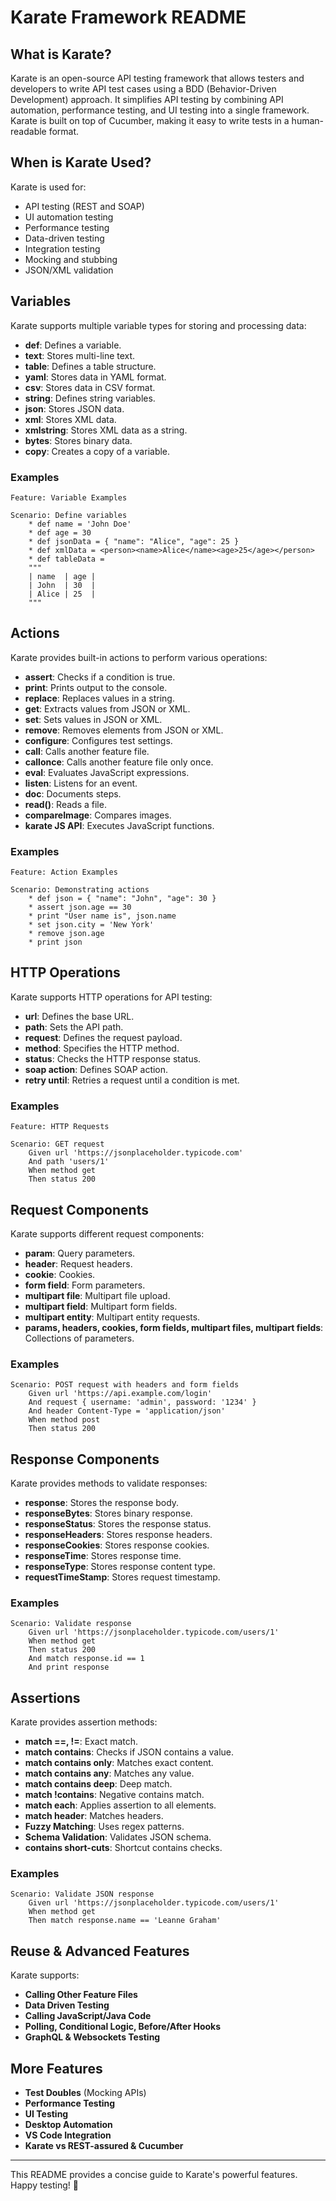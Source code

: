 # Karate Framework README

## What is Karate?
Karate is an open-source API testing framework that allows testers and developers to write API test cases using a BDD (Behavior-Driven Development) approach. It simplifies API testing by combining API automation, performance testing, and UI testing into a single framework. Karate is built on top of Cucumber, making it easy to write tests in a human-readable format.

## When is Karate Used?
Karate is used for:
- API testing (REST and SOAP)
- UI automation testing
- Performance testing
- Data-driven testing
- Integration testing
- Mocking and stubbing
- JSON/XML validation

## Variables
Karate supports multiple variable types for storing and processing data:

- **def**: Defines a variable.
- **text**: Stores multi-line text.
- **table**: Defines a table structure.
- **yaml**: Stores data in YAML format.
- **csv**: Stores data in CSV format.
- **string**: Defines string variables.
- **json**: Stores JSON data.
- **xml**: Stores XML data.
- **xmlstring**: Stores XML data as a string.
- **bytes**: Stores binary data.
- **copy**: Creates a copy of a variable.

### Examples
```karate
Feature: Variable Examples

Scenario: Define variables
    * def name = 'John Doe'
    * def age = 30
    * def jsonData = { "name": "Alice", "age": 25 }
    * def xmlData = <person><name>Alice</name><age>25</age></person>
    * def tableData =
    """
    | name  | age |
    | John  | 30  |
    | Alice | 25  |
    """
```

## Actions
Karate provides built-in actions to perform various operations:

- **assert**: Checks if a condition is true.
- **print**: Prints output to the console.
- **replace**: Replaces values in a string.
- **get**: Extracts values from JSON or XML.
- **set**: Sets values in JSON or XML.
- **remove**: Removes elements from JSON or XML.
- **configure**: Configures test settings.
- **call**: Calls another feature file.
- **callonce**: Calls another feature file only once.
- **eval**: Evaluates JavaScript expressions.
- **listen**: Listens for an event.
- **doc**: Documents steps.
- **read()**: Reads a file.
- **compareImage**: Compares images.
- **karate JS API**: Executes JavaScript functions.

### Examples
```karate
Feature: Action Examples

Scenario: Demonstrating actions
    * def json = { "name": "John", "age": 30 }
    * assert json.age == 30
    * print "User name is", json.name
    * set json.city = 'New York'
    * remove json.age
    * print json
```

## HTTP Operations
Karate supports HTTP operations for API testing:

- **url**: Defines the base URL.
- **path**: Sets the API path.
- **request**: Defines the request payload.
- **method**: Specifies the HTTP method.
- **status**: Checks the HTTP response status.
- **soap action**: Defines SOAP action.
- **retry until**: Retries a request until a condition is met.

### Examples
```karate
Feature: HTTP Requests

Scenario: GET request
    Given url 'https://jsonplaceholder.typicode.com'
    And path 'users/1'
    When method get
    Then status 200
```

## Request Components
Karate supports different request components:

- **param**: Query parameters.
- **header**: Request headers.
- **cookie**: Cookies.
- **form field**: Form parameters.
- **multipart file**: Multipart file upload.
- **multipart field**: Multipart form fields.
- **multipart entity**: Multipart entity requests.
- **params, headers, cookies, form fields, multipart files, multipart fields**: Collections of parameters.

### Examples
```karate
Scenario: POST request with headers and form fields
    Given url 'https://api.example.com/login'
    And request { username: 'admin', password: '1234' }
    And header Content-Type = 'application/json'
    When method post
    Then status 200
```

## Response Components
Karate provides methods to validate responses:

- **response**: Stores the response body.
- **responseBytes**: Stores binary response.
- **responseStatus**: Stores the response status.
- **responseHeaders**: Stores response headers.
- **responseCookies**: Stores response cookies.
- **responseTime**: Stores response time.
- **responseType**: Stores response content type.
- **requestTimeStamp**: Stores request timestamp.

### Examples
```karate
Scenario: Validate response
    Given url 'https://jsonplaceholder.typicode.com/users/1'
    When method get
    Then status 200
    And match response.id == 1
    And print response
```

## Assertions
Karate provides assertion methods:

- **match ==, !=**: Exact match.
- **match contains**: Checks if JSON contains a value.
- **match contains only**: Matches exact content.
- **match contains any**: Matches any value.
- **match contains deep**: Deep match.
- **match !contains**: Negative contains match.
- **match each**: Applies assertion to all elements.
- **match header**: Matches headers.
- **Fuzzy Matching**: Uses regex patterns.
- **Schema Validation**: Validates JSON schema.
- **contains short-cuts**: Shortcut contains checks.

### Examples
```karate
Scenario: Validate JSON response
    Given url 'https://jsonplaceholder.typicode.com/users/1'
    When method get
    Then match response.name == 'Leanne Graham'
```

## Reuse & Advanced Features
Karate supports:
- **Calling Other Feature Files**
- **Data Driven Testing**
- **Calling JavaScript/Java Code**
- **Polling, Conditional Logic, Before/After Hooks**
- **GraphQL & Websockets Testing**

## More Features
- **Test Doubles** (Mocking APIs)
- **Performance Testing**
- **UI Testing**
- **Desktop Automation**
- **VS Code Integration**
- **Karate vs REST-assured & Cucumber**

---
This README provides a concise guide to Karate's powerful features. Happy testing! 🚀